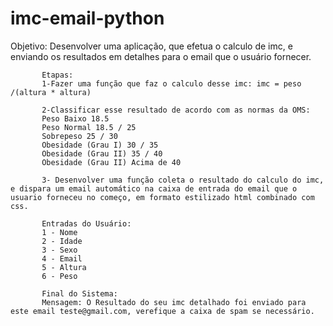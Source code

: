 # imc-email-python
 Objetivo: Desenvolver uma aplicação, que efetua o calculo de imc, e enviando os resultados em detalhes para o email que o usuário fornecer.
 
 
           Etapas:  	
           1-Fazer uma função que faz o calculo desse imc: imc = peso /(altura * altura)  	
           
           2-Classificar esse resultado de acordo com as normas da OMS:  		
           Peso Baixo 18.5 		
           Peso Normal 18.5 / 25 		
           Sobrepeso 25 / 30 		
           Obesidade (Grau I) 30 / 35 		
           Obesidade (Grau II) 35 / 40 		
           Obesidade (Grau II) Acima de 40 
           
           3- Desenvolver uma função coleta o resultado do calculo do imc, e dispara um email automático na caixa de entrada do email que o usuario forneceu no começo, em formato estilizado html combinado com css.  
           
           Entradas do Usuário: 	 	
           1 - Nome 	
           2 - Idade 	
           3 - Sexo 	
           4 - Email 	
           5 - Altura 	
           6 - Peso  
           
           Final do Sistema: 
           Mensagem: O Resultado do seu imc detalhado foi enviado para este email teste@gmail.com, verefique a caixa de spam se necessário.
